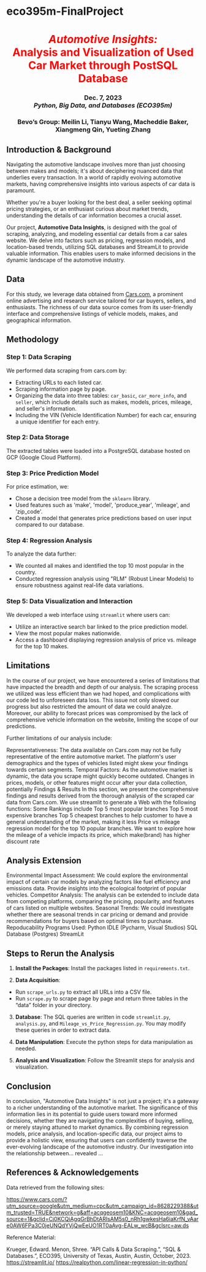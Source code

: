 # eco395m-FinalProject

<h1 align="center" id="heading"> <span style="color:red"> <em> Automotive Insights: </em> <br> Analysis and Visualization of Used Car Market through PostSQL Database </span> </h1>
<h3 align="center" id="heading"> Dec. 7, 2023 <br> 
<em> Python, Big Data, and Databases (ECO395m)  </em> <br> <h3>
<h3 align="center" id="heading"> Bevo’s Group: Meilin Li, Tianyu Wang, Macheddie Baker, Xiangmeng Qin, Yueting Zhang
 </h3>


## Introduction & Background

Navigating the automotive landscape involves more than just choosing between makes and models; it's about deciphering nuanced data that underlies every transaction. In a world of rapidly evolving automotive markets, having comprehensive insights into various aspects of car data is paramount.

Whether you're a buyer looking for the best deal, a seller seeking optimal pricing strategies, or an enthusiast curious about market trends, understanding the details of car information becomes a crucial asset.

Our project, **Automotive Data Insights**, is designed with the goal of scraping, analyzing, and modeling essential car details from a car sales website. We delve into factors such as pricing, regression models, and location-based trends, utilizing SQL databases and StreamLit to provide valuable information. This enables users to make informed decisions in the dynamic landscape of the automotive industry.


## Data

For this study, we leverage data obtained from [Cars.com](#references), a prominent online advertising and research service tailored for car buyers, sellers, and enthusiasts. The richness of our data source comes from its user-friendly interface and comprehensive listings of vehicle models, makes, and geographical information.


## Methodology

### Step 1: Data Scraping
We performed data scraping from cars.com by:
- Extracting URLs to each listed car.
- Scraping information page by page.
- Organizing the data into three tables: `car_basic`, `car_more_info`, and `seller`, which include details such as makes, models, prices, mileage, and seller's information.
- Including the VIN (Vehicle Identification Number) for each car, ensuring a unique identifier for each entry.

### Step 2: Data Storage
The extracted tables were loaded into a PostgreSQL database hosted on GCP (Google Cloud Platform).

### Step 3: Price Prediction Model
For price estimation, we:
- Chose a decision tree model from the `sklearn` library.
- Used features such as 'make', 'model', 'produce_year', 'mileage', and 'zip_code'.
- Created a model that generates price predictions based on user input compared to our database.

### Step 4: Regression Analysis
To analyze the data further:
- We counted all makes and identified the top 10 most popular in the country.
- Conducted regression analysis using "RLM" (Robust Linear Models) to ensure robustness against real-life data variations.

### Step 5: Data Visualization and Interaction
We developed a web interface using `streamlit` where users can:
- Utilize an interactive search bar linked to the price prediction model.
- View the most popular makes nationwide.
- Access a dashboard displaying regression analysis of price vs. mileage for the top 10 makes.






## Limitations
In the course of our project, we have encountered a series of limitations that have impacted the breadth and depth of our analysis. The scraping process we utilized was less efficient than we had hoped, and complications with our code led to unforeseen data loss. This issue not only slowed our progress but also restricted the amount of data we could analyze. Moreover, our ability to forecast prices was compromised by the lack of comprehensive vehicle information on the website, limiting the scope of our predictions.

Further limitations of our analysis include:

Representativeness: The data available on Cars.com may not be fully representative of the entire automotive market. The platform's user demographics and the types of vehicles listed might skew your findings towards certain segments.
Temporal Factors: As the automotive market is dynamic, the data you scrape might quickly become outdated. Changes in prices, models, or other features might occur after your data collection, potentially 
Findings & Results
In this section, we present the comprehensive findings and results derived from the thorough analysis of the scraped car data from Cars.com.
We use streamlit to generate a Web with the following functions:
Some Rankings include 
	Top 5 most popular branches
	Top 5 most expensive branches
Top 5 cheapest branches
to help customer to have a general understanding of the market, making it less
Price vs mileage regression model for the top 10 popular branches. We want to explore how the mileage of a vehicle impacts its price, which make(brand) has higher discount rate 






## Analysis Extension
Environmental Impact Assessment: We could explore the environmental impact of certain car models by analyzing factors like fuel efficiency and emissions data. Provide insights into the ecological footprint of popular vehicles. 
Competitor Analysis: The analysis can be extended to include data from competing platforms, comparing the pricing, popularity, and features of cars listed on multiple websites. 
Seasonal Trends: We could investigate whether there are seasonal trends in car pricing or demand and provide recommendations for buyers based on optimal times to purchase.
Repoducability
Programs Used:
Python IDLE (Pycharm, Visual Studios)
SQL Database (Postgres)
StreamLit


## Steps to Rerun the Analysis

1. **Install the Packages**:
   Install the packages listed in `requirements.txt`.

2. **Data Acquisition**:
- Run `scrape_urls.py` to extract all URLs into a CSV file.
- Run `scrape.py` to scrape page by page and return three tables in the “data” folder in your directory.

3. **Database**:
The SQL queries are written in code `streamlit.py`, `analysis.py`, and `Mileage_vs_Price_Regression.py`. You may modify these queries in order to extract data.

4. **Data Manipulation**:
Execute the python steps for data manipulation as needed.

5. **Analysis and Visualization**:
Follow the Streamlit steps for analysis and visualization.


## Conclusion
In conclusion, "Automotive Data Insights" is not just a project; it's a gateway to a richer understanding of the automotive market. The significance of this information lies in its potential to guide users toward more informed decisions, whether they are navigating the complexities of buying, selling, or merely staying attuned to market dynamics. By combining regression models, price analysis, and location-specific data, our project aims to provide a holistic view, ensuring that users can confidently traverse the ever-evolving landscape of the automotive industry. Our investigation into the relationship between… revealed  …


## References & Acknowledgements
Data retrieved from the following sites:

https://www.cars.com/?utm_source=google&utm_medium=cpc&utm_campaign_id=8628229388&utm_trusted=TRUE&network=g&aff=acqgeosem10&KNC=acqgeosem10&gad_source=1&gclid=Cj0KCQiAgqGrBhDtARIsAM5s0_nRh1gwkesHa6iaKrfN_vAare0AW6FPa3C0jeUNQdYVjQwEeUO1RT0aAvg-EALw_wcB&gclsrc=aw.ds

Reference Material:

Krueger, Edward. Menon, Shree. “API Calls & Data Scraping.”, “SQL & Databases.”, ECO395, University of Texas, Austin, Austin, October, 2023.
https://streamlit.io/
https://realpython.com/linear-regression-in-python/


